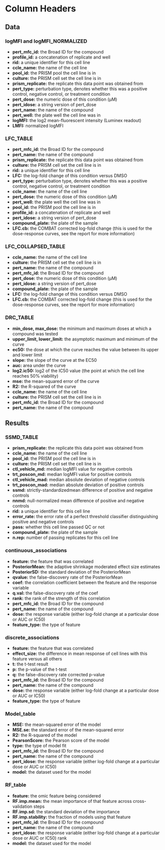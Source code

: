 # Column Headers

## Data

### logMFI and logMFI\_NORMALIZED
- **pert\_mfc\_id:** the Broad ID for the compound
- **profile\_id:** a concatenation of replicate and well
- **rid:** a unique identifier for this cell line
- **ccle\_name:** the name of the cell line
- **pool\_id:** the PRISM pool the cell line is in
- **culture:** the PRISM cell set the cell line is in
- **prism\_replicate:** the replicate this data point was obtained from
- **pert\_type:** perturbation type, denotes whether this was a positive control, negative control, or treatment condition
- **pert\_dose:** the numeric dose of this condition (µM)
- **pert\_idose:** a string version of pert_dose
- **pert\_name:** the name of the compound
- **pert\_well:** the plate well the cell line was in
- **logMFI:** the log2 mean-fluorescent intensity (Luminex readout)
- **LMFI:** normalized logMFI

### LFC\_TABLE
- **pert\_mfc\_id:** the Broad ID for the compound
- **pert\_name:** the name of the compound
- **prism\_replicate:** the replicate this data point was obtained from
- **culture:** the PRISM cell set the cell line is in
- **rid:** a unique identifier for this cell line
- **LFC:** the log-fold change of this condition versus DMSO
- **pert\_type:** perturbation type, denotes whether this was a positive control, negative control, or treatment condition
- **ccle\_name:** the name of the cell line
- **pert\_dose:** the numeric dose of this condition (µM)
- **pert\_well:** the plate well the cell line was in
- **pool\_id:** the PRISM pool the cell line is in
- **profile\_id:** a concatenation of replicate and well
- **pert\_idose:** a string version of pert_dose
- **compound\_plate:** the plate of the sample
- **LFC.cb:** the COMBAT corrected log-fold change (this is used for the dose-response curves, see the report for more information)

### LFC\_COLLAPSED\_TABLE
- **ccle\_name:** the name of the cell line
- **culture:** the PRISM cell set the cell line is in
- **pert\_name:** the name of the compound
- **pert\_mfc\_id:** the Broad ID for the compound
- **pert\_dose:** the numeric dose of this condition (µM)
- **pert\_idose:** a string version of pert_dose
- **compound\_plate:** the plate of the sample
- **LFC:** the log-fold change of this condition versus DMSO
- **LFC.cb:** the COMBAT corrected log-fold change (this is used for the dose-response curves, see the report for more information)

### DRC\_TABLE
- **min\_dose, max\_dose:** the minimum and maximum doses at which a compound was tested
- **upper\_limit, lower\_limit:** the asymptotic maximum and minimum of the curve
- **ec50:** the dose at which the curve reaches the value between its upper and lower limit
- **slope:** the slope of the curve at the EC50
- **auc:** area under the curve
- **log2.ic50:** log2 of the IC50 value (the point at which the cell line reaches 50% viability)
- **mse:** the mean-squared error of the curve
- **R2:** the R-squared of the curve
- **ccle\_name:** the name of the cell line
- **culture:** the PRISM cell set the cell line is in
- **pert\_mfc\_id:** the Broad ID for the compound
- **pert\_name:** the name of the compound


## Results

### SSMD\_TABLE
- **prism\_replicate:** the replicate this data point was obtained from
- **ccle\_name:** the name of the cell line
- **pool\_id:** the PRISM pool the cell line is in
- **culture:** the PRISM cell set the cell line is in
- **ctl\_vehicle\_md:** median logMFI value for negative controls
- **trt\_poscon\_md:** median logMFI value for positive controls
- **ctl\_vehicle\_mad:** median absolute deviation of negative controls
- **trt\_poscon\_mad:** median absolute deviation of positive controls
- **ssmd:** strictly-standardizedmean difference of positive and negative controls
- **nnmd:** null-normalized mean difference of positive and negative controls
- **rid:** a unique identifier for this cell line
- **error\_rate:** the error rate of a perfect threshold classifier distinguishing positive and negative controls
- **pass:** whether this cell line passed QC or not
- **compound\_plate:** the plate of the sample
- **n.rep:** number of passing replicates for this cell line

### continuous\_associations
- **feature:** the feature that was correlated
- **PosteriorMean:** the adaptive shrinkage moderated effect size estimates
- **PosteriorSD:** the standard deviation of the PosteriorMean
- **qvalue:** the false-discovery rate of the PosteriorMean
- **coef:** the correlation coefficient between the feature and the response variable
- **q.val:** the false-discovery rate of the coef
- **rank:** the rank of the strength of this correlation
- **pert\_mfc\_id:** the Broad ID for the compound
- **pert\_name:** the name of the compound
- **dose:** the response variable (either log-fold change at a particular dose or AUC or IC50)
- **feature\_type:** the type of feature

### discrete\_associations
- **feature:** the feature that was correlated
- **effect\_size:** the difference in mean response of cell lines with this feature versus all others
- **t:** the t-test result
- **p:** the p-value of the t-test
- **q:** the false-discovery rate corrected p-value
- **pert\_mfc\_id:** the Broad ID for the compound
- **pert\_name:** the name of the compound
- **dose:** the response variable (either log-fold change at a particular dose or AUC or IC50)
- **feature\_type:** the type of feature

### Model\_table
- **MSE:** the mean-squared error of the model
- **MSE.se:** the standard error of the mean-squared error
- **R2:** the R-squared of the model
- **PearsonScore:** the Pearson score of the model
- **type:** the type of model fit
- **pert\_mfc\_id:** the Broad ID for the compound
- **pert\_name:** the name of the compound
- **pert\_idose:** the response variable (either log-fold change at a particular dose or AUC or IC50)
- **model:** the dataset used for the model

### RF\_table
- **feature:** the omic feature being considered
- **RF.imp.mean:** the mean importance of that feature across cross-validation steps
- **RF.imp.sd:** the standard deviation of the importance
- **RF.imp.stability:** the fraction of models using that feature
- **pert\_mfc_id:** the Broad ID for the compound
- **pert\_name:** the name of the compound
- **pert\_idose:** the response variable (either log-fold change at a particular dose or AUC or IC50)
rank
- **model:** the dataset used for the model
